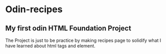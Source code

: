 # Odin-recipes
## My first odin HTML Foundation Project
The Project is just to be practice by making recipes page to solidify what I have learned about html tags and element.